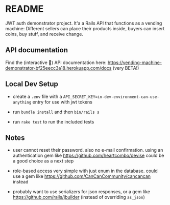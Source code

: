 # README

JWT auth demonstrator project. It'a a Rails API that functions as a vending machine: Different sellers can place their products inside, buyers can insert coins, buy stuff, and receive change. 

## API documentation

Find the (interactive 🙌) API documentation here: https://vending-machine-demonstrator-bf25eecc3a18.herokuapp.com/docs (very BETA!)

## Local Dev Setup

* create a `.env` file with a `API_SECRET_KEY=in-dev-environment-can-use-anything` entry for use with jwt tokens

* run `bundle install` and then `bin/rails s`

* run `rake test` to run the included tests


## Notes

* user cannot reset their password. also no e-mail confirmation. using an authentication gem like https://github.com/heartcombo/devise could be a good choice as a next step

* role-based access very simple with just enum in the database. could use a gem like https://github.com/CanCanCommunity/cancancan instead

* probably want to use serializers for json responses, or a gem like https://github.com/rails/jbuilder (instead of overriding `as_json`)
